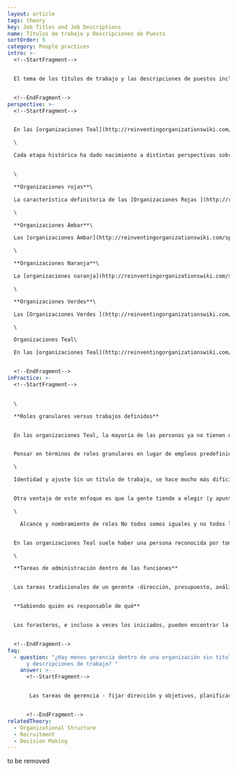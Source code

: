 ```yaml
---
layout: article
tags: theory
key: Job Titles and Job Descriptions
name: Títulos de trabajo y Descripciones de Puesto
sortOrder: 5
category: People practices
intro: >-
  <!--StartFragment-->


  El tema de los títulos de trabajo y las descripciones de puestos incluye el proceso de cómo se definen los roles y las responsabilidades y por quién, cómo evolucionan y cómo se formalizan dentro de la organización.


  <!--EndFragment-->
perspective: >-
  <!--StartFragment-->


  En las [organizaciones Teal](http://reinventingorganizationswiki.com/sp/index.php?title=El_Paradigma_Teal_y_las_organizaciones "El Paradigma Teal y las organizaciones"), los trabajos son definidos por la gente y no por la organización. Emergen de la multitud de roles, y responsabilidades que reflejan los intereses, talentos, y necesidades de la organización. Al enfocarse en lo que se necesita hacer en lugar de los puestos, las organizaciones Teal son mucho más adaptables y dan rápida respuesta incrementando su capacidad para actuar como un sistema viviente.\

  \

  Cada etapa histórica ha dado nacimiento a distintas perspectivas sobre los títulos de trabajo y las descripciones de puesto, y con ello a diferentes prácticas:


  \

  **Organizaciones rojas**\

  La característica definitoria de las [Organizaciones Rojas ](http://reinventingorganizationswiki.com/sp/index.php?title=El_paradigma_Rojo_y_las_Organizaciones "El paradigma Rojo y las Organizaciones")es el ejercicio continuo del poder en las relaciones interpersonales. En general, no hay una jerarquía estructurada formal y no hay títulos de puestos de trabajo o descripciones de puestos formalizados, aunque tal vez roles claramente delineados. El jefe debe demostrar un poder abrumador y inclinar la voluntad de los otros a mantener esa posición. Para proporcionar cierta estabilidad, el jefe se rodea de miembros de la familia (que tienden a ser más leales) y compra su lealtad compartiendo el botín. Cada miembro de su guardia a su vez se ocupa de su propia gente y los mantiene alineados.\

  \

  **Organizaciones Ámbar**\

  Las [organizaciones Ámbar](http://reinventingorganizationswiki.com/sp/index.php?title=El_Paradigma_%C3%81mbar_y_las_Organizaciones "El Paradigma Ámbar y las Organizaciones") traen estabilidad al poder con títulos, jerarquías bien definidas y organigramas. La estructura principal es una "pirámide", con una cascada de líneas de reporte formales desde los altos directivos o líderes a los subordinados. Las reglas claras estipulan quién puede hacer qué. Las descripciones de trabajo y los títulos son establecidos por los líderes senior para crear homogeneidad en toda la organización. Muchas escuelas, iglesias y el Servicio Civil funcionan de esta manera hoy con descripciones de trabajo estandarizadas y bandas de salarios. La ventaja de este enfoque es que permite a las organizaciones lograr una escala significativa. Este proceso proporciona estabilidad y certidumbre para los empleados.\

  \

  **Organizaciones Naranja**\

  La [organizaciones naranja](http://reinventingorganizationswiki.com/sp/index.php?title=El_Paradigma_Naranja_y_las_Organizaciones "El Paradigma Naranja y las Organizaciones") también tienen organigramas, títulos de trabajo bien definidos y descripciones de puestos de trabajo. La meritocracia es valorada permitiendo que cualquiera pueda subir la escalera si es capaz. No se espera que la gente "conozca su lugar" y permanezca en un rol predestinado. Cada puesto tendrá una descripción del puesto y un título para reflejar su lugar en la organización. El proceso para definir una descripción de trabajo es más fluido, con el énfasis probablemente en resultados finales más que en sus responsabilidades. Los títulos son importantes en estas organizaciones, ya que describen tanto el área de responsabilidad del titular del puesto como su estatus.\

  \

  **Organizaciones Verdes**\

  Las [Organizaciones Verdes ](http://reinventingorganizationswiki.com/sp/index.php?title=El_Paradigma_Verde_y_las_Organizaciones "El Paradigma Verde y las Organizaciones")también tienen un enfoque jerárquico, pero son más propensas a hablar de roles que de trabajos. Las áreas de responsabilidad se definen a través de los organigramas. La toma de decisiones se traslada a los trabajadores de primera línea que a menudo pueden tomar decisiones importantes sin la aprobación de la administración. Es probable que las funciones y los trabajos sean más genéricos y fluidos, dejando un grado de libertad en la forma en que se llevan a cabo. Los títulos son menos importantes y los empleados son a menudo referidos como asociados o miembros de la familia. Las descripciones de trabajo se refieren a las partes interesadas externas e internas y destacan la importancia de la gestión de las relaciones. El equipo de recursos humanos desempeña un papel clave en la descripción de los puestos de trabajo para que se ajusten a los valores y el propósito de la organización.\

  \

  Organizaciones Teal\

  En las [organizaciones Teal](http://reinventingorganizationswiki.com/sp/index.php?title=El_Paradigma_Teal_y_las_organizaciones "El Paradigma Teal y las organizaciones"), los trabajos son definidos por las personas y no por la organización. Los trabajos surgen de una multitud de roles y responsabilidades que reflejan los intereses, los talentos y las necesidades de los miembros y de la organización. A menudo no hay títulos de trabajo o descripciones de puestos de trabajo. Si las descripciones de trabajo existen, tienden a ser cortas, describiendo un conjunto de responsabilidades para el equipo y / o entre sí. En algunas organizaciones de Teal se usan títulos para designar rol y función, en otros no hay títulos en absoluto. Las personas suelen tener la opción de cambiar o intercambiar roles de acuerdo a la carga de trabajo y preferencias. Al centrarse en lo que debe hacerse en lugar de lo que dice el puesto, las organizaciones Teal son a menudo más adaptables y sensibles, aumentando su capacidad para operar como un sistema vivo.


  <!--EndFragment-->
inPractice: >-
  <!--StartFragment-->


  \

  **Roles granulares versus trabajos definidos**


  En las organizaciones Teal, la mayoría de las personas ya no tienen un solo "trabajo" que se ajuste a una descripción genérica; en su lugar, ellas cubren una combinación única de roles. Los títulos de trabajo y las descripciones rara vez hacen justicia a combinaciones únicas de roles, y también son demasiado estáticos para explicar la naturaleza fluida del trabajo en las organizaciones de Teal. Los compañeros frecuentemente cambian y negocian roles de acuerdo a la carga de trabajo y sus preferencias.


  Pensar en términos de roles granulares en lugar de empleos predefinidos crea una gran fluidez y adaptabilidad. La gente puede renunciar a un rol y ocupar otro sin tener que pasar por los, incómodos y a menudo políticos, procesos de nombramiento, promoción y negociación salarial.\

  \

  Identidad y ajuste Sin un título de trabajo, se hace mucho más difícil que las personas fusionen su identidad con la posición que poseen. Esta fusión es común hoy en día. Cuando creemos que nuestro trabajo es lo que realmente somos, empezamos a pensar y actuar en consecuencia. Sin títulos de trabajo y descripciones de puestos de trabajo, es más probable que nos veamos a nosotros mismos y a otros como seres humanos que simplemente ponen su energía en un trabajo específico por un período de tiempo.


  Otra ventaja de este enfoque es que la gente tiende a elegir (y apuntarse para) roles que tienen un ajuste mucho mejor con sus intereses y talentos. Cuando la gente no puede recurrir a una descripción del trabajo que les dice qué hacer, tienen que encontrar su propia manera única de llenar de vida y significado un rol.\

  \

    Alcance y nombramiento de roles No todos somos iguales y no todos los trabajos son iguales. Algunos roles tienen un alcance más bien limitado (por ejemplo, el rol de operar una máquina determinada o limpiar la oficina), mientras que otros roles toman una perspectiva más amplia (por ejemplo, el papel de diseñar una nueva línea de productos). La disposición fluida de roles (en lugar de descripciones definidas de puestos de trabajo) también permite una mejor combinación de talento y roles.


  En las organizaciones Teal suele haber una persona reconocida por tomar una perspectiva más amplia, y por lo general son llamadas CEO, al menos por el mundo exterior (aunque no tienen las mismas responsabilidades y poder que un CEO tradicional). Algunos roles bien definidos pueden ser nombrados, pero para la gran mayoría de los empleados, la gente no se molestan en tratar de encontrar una etiqueta para capturar las diferentes funciones que tiene en cualquier momento en el tiempo. En muchas, el término empleado o staff se erradica por completo y en algunos casos se sustituye por la palabra, "colega".\

  \

  **Tareas de administración dentro de las funciones**


  Las tareas tradicionales de un gerente -dirección, presupuesto, análisis, planificación, organización, medición, control, reclutamiento, evaluación y comunicación- se distribuyen entre varios miembros de un equipo. Las personas no son responsables ante un gerente, sino ante sus pares, cada uno de los cuales es un jefe en algún aspecto. Cualquier persona puede ponerse el sombrero de "el jefe" para tomar decisiones importantes, lanzar nuevas iniciativas, pedir cuentas a los colegas de bajo rendimiento, ayudar a resolver conflictos, o tomar el liderazgo si los resultados son malos y la acción es necesaria. Muchas organizaciones Teal han notado que "la administración" se introduce de nuevo si demasiadas tareas de liderazgo son asumidas por cualquier individuo. Por esta razón, las personas suelen tener la libertad de cambiar de equipo y se presta atención a cómo se distribuye el trabajo. El otro lado es que la gente ya no están obligados a asumir funciones de gestión que tal vez no encajan sus talentos con el fin de avanzar en su carrera. Una de las dificultades, para aquellos que están acostumbrados a una organización naranja o verde, es que es mucho más difícil saber dónde uno encaja. La ausencia de grados y títulos de trabajo hace que el desarrollo profesional y la progresión salarial sean mucho menos ciertos. Las personas en las organizaciones Teal generalmente están mucho más cómodas manejando su propio progreso.


  **Sabiendo quién es responsable de qué**


  Los forasteros, e incluso a veces los iniciados, pueden encontrar la ausencia de descripciones de puestos de trabajo y puestos de trabajo confuso porque es menos claro quién es responsable de lo que. Por esta razón algunas organizaciones mantienen un registro en su intranet permitiendo a la gente registrar los roles que están actualmente cubriendo. Esto ayuda a la claridad y ayuda a otros a entender su capacidad y experiencia.


  <!--EndFragment-->
faq:
  - question: "¿Hay menos gerencia dentro de una organización sin títulos de trabajo
      y descripciones de trabajo? "
    answer: >-
      <!--StartFragment-->


       Las tareas de gerencia - fijar dirección y objetivos, planificar, dirigir, controlar y evaluar - no han desaparecido. Simplemente ya no se concentran en roles gerenciales especializados. Debido a que se difunden ampliamente, no de manera restrictiva, se puede argumentar que hay más tareas de gerencia y liderazgo que suceden en cualquier momento en las organizaciones autogestionadas a pesar, o más bien precisamente debido a la ausencia de gerentes a tiempo completo.


      <!--EndFragment-->
relatedTheory:
  - Organizational Structure
  - Recruitment
  - Decision Making
---
```

to be removed